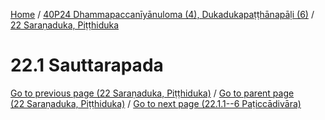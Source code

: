 
[Home](/) / [40P24 Dhammapaccanīyānuloma (4), Dukadukapaṭṭhānapāḷi (6)](../../40P24.md) / [22 Saraṇaduka, Piṭṭhiduka](../22.md)

# 22.1 Sauttarapada


[Go to previous page (22 Saraṇaduka, Piṭṭhiduka)](../22.md) / [Go to parent page (22 Saraṇaduka, Piṭṭhiduka)](../22.md) / [Go to next page (22.1.1--6 Paṭiccādivāra)](22.1/22.1.1--6.md)


